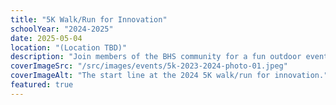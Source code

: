 ```yaml
---
title: "5K Walk/Run for Innovation"
schoolYear: "2024-2025"
date: 2025-05-04
location: "(Location TBD)"
description: "Join members of the BHS community for a fun outdoor event while raising money for innovation."
coverImageSrc: "/src/images/events/5k-2023-2024-photo-01.jpeg"
coverImageAlt: "The start line at the 2024 5K walk/run for innovation."
featured: true
---
```


<script
  async
  src="https://widgets.givebutter.com/latest.umd.cjs?acct=R6VQIPa5VskkbMsm&p=other"
></script>

<givebutter-widget id="gkJx5L"></givebutter-widget>

<givebutter-widget id="LqJR9g"></givebutter-widget>
